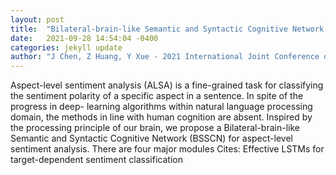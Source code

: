 ```yaml
---
layout: post
title:  "Bilateral-brain-like Semantic and Syntactic Cognitive Network for Aspect-level Sentiment Analysis"
date:   2021-09-28 14:54:04 -0400
categories: jekyll update
author: "J Chen, Z Huang, Y Xue - 2021 International Joint Conference on Neural , 2021"
---
```

Aspect-level sentiment analysis (ALSA) is a fine-grained task for classifying the sentiment polarity of a specific aspect in a sentence. In spite of the progress in deep- learning algorithms within natural language processing domain, the methods in line with human cognition are absent. Inspired by the processing principle of our brain, we propose a Bilateral-brain-like Semantic and Syntactic Cognitive Network (BSSCN) for aspect-level sentiment analysis. There are four major modules Cites: Effective LSTMs for target-dependent sentiment classification